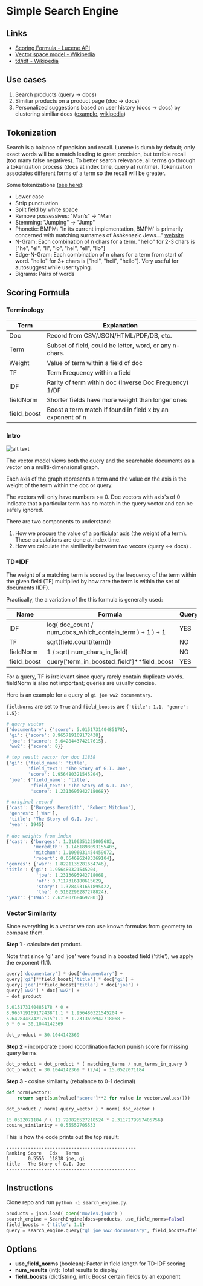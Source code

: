 # Simple Search Engine

## Links

- [Scoring Formula - Lucene API](https://lucene.apache.org/core/8_0_0/core/org/apache/lucene/search/similarities/TFIDFSimilarity.html)
- [Vector space model - Wikipedia](https://en.wikipedia.org/wiki/Vector_space_model)
- [td/idf - Wikipedia](https://en.wikipedia.org/wiki/Tf%E2%80%93idf)

## Use cases

1. Search products (query -> docs)
2. Similiar products  on a product page (doc -> docs)
3. Personalized suggestions based on user history (docs -> docs) by clustering similiar docs ([example](http://benalexkeen.com/k-means-clustering-in-python/), [wikipedia](https://en.wikipedia.org/wiki/K-means_clustering))

## Tokenization

Search is a balance of precision and recall. Lucene is dumb by default; only exact words will be a match leading to great precision, but terrible recall (too many false negatives). To better search relevance, all terms go through a tokenization process (docs at index time, query at runtime). Tokenization associates different forms of a term so the recall will be greater.

Some tokenizations ([see here](https://lucene.apache.org/solr/guide/7_6/filter-descriptions.html)):

- Lower case
- Strip punctuation
- Split field by white space
- Remove possessives: "Man’s" -> "Man
- Stemming: "Jumping" -> "Jump"
- Phonetic: BMPM: "In its current implementation, BMPM' is primarily concerned with matching surnames of Ashkenazic Jews..." [website](https://stevemorse.org/phonetics/bmpm.htm)
- N-Gram: Each combination of n chars for a term. "hello" for 2-3 chars is ["he", "el", "ll", "lo", "hel", "ell", "llo"]
- Edge-N-Gram: Each combination of n chars for a term from start of word. "hello" for 3+ chars is ["hel", "hell", "hello"]. Very useful for autosuggest while user typing.
- Bigrams: Pairs of words

## Scoring Formula

### Terminology

| Term        | Explanation                                                |
| ----------- | ---------------------------------------------------------- |
| Doc         | Record from CSV/JSON/HTML/PDF/DB, etc.                     |
| Term        | Subset of field, could be letter, word, or any n-chars.    |
| Weight      | Value of term within a field of doc                        |
| TF          | Term Frequency within a field                              |
| IDF         | Rarity of term within doc (Inverse Doc Frequency) 1/DF     |
| fieldNorm   | Shorter fields have more weight than longer ones           |
| field_boost | Boost a term match if found in field x by an exponent of n |

### Intro

![alt text](https://www.intmath.com/vectors/img/235-3D-vector.png)

The vector model views both the query and the searchable documents as a vector on a mullti-dimensional graph.

Each axis of the graph represents a term and the value on the axis is the weight of the term within the doc or query.

The vectors will only have numbers >= 0. Doc vectors with axis's of 0 indicate that a particular term has no match in the query vector and can be safely ignored.

There are two components to understand:

1. How we procure the value of a particiular axis (the weight of a term). These calculations are done at index time.
2. How we calculate the similiarity between two vecors (query <-> docs) .

### TD*IDF

The weight of a matching term is scored by the frequency of the term within the given field (TF) multiplied by how rare the term is within the set of documents (IDF).

Practically, the a variation of the this formula is generally used:

| Name        | Formula                                                  | Query | Document |
| ----------- | -------------------------------------------------------- | ----- | -------- |
| IDF         | log( doc_count / num_docs_which_contain_term ) + 1 ) + 1 | YES   | YES      |
| TF          | sqrt(field.count(term))                                  | NO    | YES      |
| fieldNorm   | 1 / sqrt( num_chars_in_field)                            | NO    | YES      |
| field_boost | query['term_in_boosted_field']\*\*field_boost            | YES   | NO       |

For a query, TF is irrelevant since query rarely contain duplicate words. fieldNorm is also not important; queries are usually concise.

Here is an example for a query of `gi joe ww2 documentary`. 

`fieldNorms` are set to `True` and `field_boosts` are `{'title': 1.1, 'genre': 1.5}`:

```python
# query vector
{'documentary': {'score': 5.015173140485178},
 'gi': {'score': 8.965719169172438},
 'joe': {'score': 5.642844374217615},
 'ww2': {'score': 0}}

# top result vector for doc 11838
{'gi': {'field_name': 'title',
        'field_text': 'The Story of G.I. Joe',
        'score': 1.956480321545204},
 'joe': {'field_name': 'title',
         'field_text': 'The Story of G.I. Joe',
         'score': 1.2313695942718068}}

# original record
{'cast': ['Burgess Meredith', 'Robert Mitchum'],
 'genres': ['War'],
 'title': 'The Story of G.I. Joe',
 'year': 1945}
 
# doc weights from index
{'cast': {'burgess': 1.2106351225005683,
          'meredith': 1.1461898093155403,
          'mitchum': 1.1096031454459072,
          'robert': 0.6646962483369104},
'genres': {'war': 1.8221135281634746},
'title': {'gi': 1.956480321545204,
           'joe': 1.2313695942718068,
           'of': 0.7117316180615629,
           'story': 1.3784931651895422,
           'the': 0.5162296287278824},
'year': {'1945': 2.625807684692801}}
```

### Vector Similarity

Since everything is a vector we can use known formulas from geometry to compare them.

**Step 1** - calculate dot product.

Note that since 'gi' and 'joe' were found in a boosted field ('title'), we apply the exponent (1.1).

```python
query['documentary'] * doc['documentary'] +
query['gi']**field_boost['title'] * doc['gi'] +
query['joe']**field_boost['title'] * doc['joe'] +
query['ww2'] * doc['ww2'] +
= dot_product

5.015173140485178 * 0 +
8.965719169172438^1.1 * 1.956480321545204 +
5.642844374217615^1.1 * 1.2313695942718068 +
0 * 0 = 30.1044142369

dot_product = 30.1044142369

```

**Step 2** - incorporate coord (coordination factor) punish score for missing query terms

```python
dot_product = dot_product * ( matching_terms / num_terms_in_query )
dot_product = 30.1044142369 * (2/4) = 15.0522071184
```

**Step 3** - cosine similarity (rebalance to 0-1 decimal)

```python
def norm(vector):
	return sqrt(sum(value['score']**2 for value in vector.values()))

dot_product / norm( query_vector ) * norm( doc_vector )

15.0522071184 / ( 11.720826527218524 * 2.3117279957405756)
cosine_similarity = 0.55552705533
```

This is how the code prints out the top result:

```
------------------------------------------------
Ranking Score   Idx   Terms                         
1       0.5555  11838 joe, gi                       
title - The Story of G.I. Joe
------------------------------------------------
```

## Instructions

Clone repo and run `python -i search_engine.py`.

```python
products = json.load( open('movies.json') )
search_engine = SearchEngine(docs=products, use_field_norms=False)
field_boosts = {'title': 1.1}
query = search_engine.query("gi joe ww2 documentary", field_boosts=field_boosts, num_results=10)

```
## Options

- **use_field_norms** (boolean): Factor in field length for TD-IDF scoring
- **num_results** (int): Total results to display
- **field_boosts** (dict[string, int]): Boost certain fields by an exponent
```
